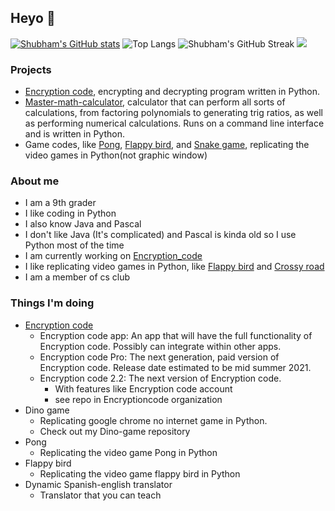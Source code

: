 ## Heyo 👋

[![Shubham's GitHub stats](https://github-readme-stats.vercel.app/api?username=skparab1)](https://github.com/skparab1/github-readme-stats)
![Top Langs](https://github-readme-stats.vercel.app/api/top-langs/?username=skparab1)
![Shubham's GitHub Streak](https://github-readme-streak-stats.herokuapp.com/?user=skparab1)
![](https://visitor-badge.laobi.icu/badge?page_id=skparab1.skparab1)

### Projects
  - [Encryption code](https://github.com/skparab1/encryption-code), encrypting and decrypting program written in Python.
  - [Master-math-calculator](https://github.com/skparab1/master-math-calculator), calculator that can perform all sorts of calculations, from factoring polynomials to generating trig ratios, as well as performing numerical calculations. Runs on a command line interface and is written in Python.
  - Game codes, like [Pong](https://github.com/skparab1/pong), [Flappy bird](https://github.com/skparab1/flappy-bird), and [Snake game](https://github.com/skparab1/snake-game), replicating the video games in Python(not graphic window)

### About me
  - I am a 9th grader
  - I like coding in Python
  - I also know Java and Pascal
  - I don't like Java (It's complicated) and Pascal is kinda old so I use Python most of the time
  - I am currently working on [Encryption_code]()
  - I like replicating video games in Python, like [Flappy bird]() and [Crossy road]()
  - I am a member of cs club

### Things I'm doing
  - [Encryption code](https://github.com/skparab1/encryption-code)
    - Encryption code app: An app that will have the full functionality of Encryption code. Possibly can integrate within other apps.
    - Encryption code Pro: The next generation, paid version of Encryption code. Release date estimated to be mid summer 2021.
    - Encryption code 2.2: The next version of Encryption code.
      - With features like Encryption code account
      - see repo in Encryptioncode organization
 - Dino game
    - Replicating google chrome no internet game in Python.
    - Check out my Dino-game repository
 - Pong
    - Replicating the video game Pong in Python
 - Flappy bird
    - Replicating the video game flappy bird in Python
 - Dynamic Spanish-english translator
    - Translator that you can teach
